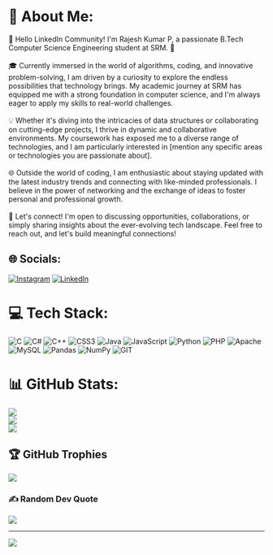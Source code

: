 # 💫 About Me:
👋 Hello LinkedIn Community! I'm Rajesh Kumar P, a passionate B.Tech Computer Science Engineering student at SRM. 🚀<br><br>🎓 Currently immersed in the world of algorithms, coding, and innovative problem-solving, I am driven by a curiosity to explore the endless possibilities that technology brings. My academic journey at SRM has equipped me with a strong foundation in computer science, and I'm always eager to apply my skills to real-world challenges.<br><br>💡 Whether it's diving into the intricacies of data structures or collaborating on cutting-edge projects, I thrive in dynamic and collaborative environments. My coursework has exposed me to a diverse range of technologies, and I am particularly interested in [mention any specific areas or technologies you are passionate about].<br><br>🌐 Outside the world of coding, I am enthusiastic about staying updated with the latest industry trends and connecting with like-minded professionals. I believe in the power of networking and the exchange of ideas to foster personal and professional growth.<br><br>🤝 Let's connect! I'm open to discussing opportunities, collaborations, or simply sharing insights about the ever-evolving tech landscape. Feel free to reach out, and let's build meaningful connections!


## 🌐 Socials:
[![Instagram](https://img.shields.io/badge/Instagram-%23E4405F.svg?logo=Instagram&logoColor=white)](https://instagram.com/ghoxst_7) [![LinkedIn](https://img.shields.io/badge/LinkedIn-%230077B5.svg?logo=linkedin&logoColor=white)](https://linkedin.com/in/rajesh-kumar-689a73263) 

# 💻 Tech Stack:
![C](https://img.shields.io/badge/c-%2300599C.svg?style=for-the-badge&logo=c&logoColor=white) ![C#](https://img.shields.io/badge/c%23-%23239120.svg?style=for-the-badge&logo=c-sharp&logoColor=white) ![C++](https://img.shields.io/badge/c++-%2300599C.svg?style=for-the-badge&logo=c%2B%2B&logoColor=white) ![CSS3](https://img.shields.io/badge/css3-%231572B6.svg?style=for-the-badge&logo=css3&logoColor=white) ![Java](https://img.shields.io/badge/java-%23ED8B00.svg?style=for-the-badge&logo=openjdk&logoColor=white) ![JavaScript](https://img.shields.io/badge/javascript-%23323330.svg?style=for-the-badge&logo=javascript&logoColor=%23F7DF1E) ![Python](https://img.shields.io/badge/python-3670A0?style=for-the-badge&logo=python&logoColor=ffdd54) ![PHP](https://img.shields.io/badge/php-%23777BB4.svg?style=for-the-badge&logo=php&logoColor=white) ![Apache](https://img.shields.io/badge/apache-%23D42029.svg?style=for-the-badge&logo=apache&logoColor=white) ![MySQL](https://img.shields.io/badge/mysql-%2300000f.svg?style=for-the-badge&logo=mysql&logoColor=white) ![Pandas](https://img.shields.io/badge/pandas-%23150458.svg?style=for-the-badge&logo=pandas&logoColor=white) ![NumPy](https://img.shields.io/badge/numpy-%23013243.svg?style=for-the-badge&logo=numpy&logoColor=white) ![GIT](https://img.shields.io/badge/Git-fc6d26?style=for-the-badge&logo=git&logoColor=white)
# 📊 GitHub Stats:
![](https://github-readme-stats.vercel.app/api?username=Rajesh6705&theme=dark&hide_border=false&include_all_commits=false&count_private=false)<br/>
![](https://github-readme-streak-stats.herokuapp.com/?user=Rajesh6705&theme=dark&hide_border=false)<br/>
![](https://github-readme-stats.vercel.app/api/top-langs/?username=Rajesh6705&theme=dark&hide_border=false&include_all_commits=false&count_private=false&layout=compact)

## 🏆 GitHub Trophies
![](https://github-profile-trophy.vercel.app/?username=Rajesh6705&theme=radical&no-frame=false&no-bg=true&margin-w=4)

### ✍️ Random Dev Quote
![](https://quotes-github-readme.vercel.app/api?type=horizontal&theme=radical)

---
[![](https://visitcount.itsvg.in/api?id=Rajesh6705&icon=0&color=0)](https://visitcount.itsvg.in)

<!-- Proudly created with GPRM ( https://gprm.itsvg.in ) -->
